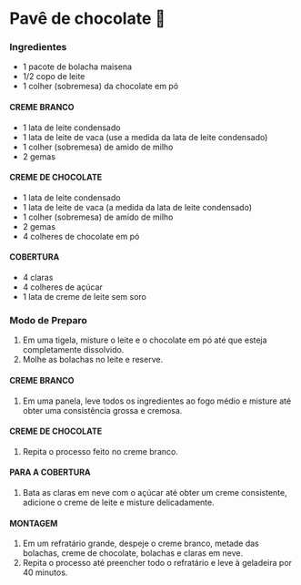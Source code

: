 # Pavê de chocolate :chocolate_bar:

### Ingredientes

- 1 pacote de bolacha maisena
- 1/2 copo de leite
- 1 colher (sobremesa) da chocolate em pó

#### **CREME BRANCO**

- 1 lata de leite condensado
- 1 lata de leite de vaca (use a medida da lata de leite condensado)
- 1 colher (sobremesa) de amido de milho
- 2 gemas

#### **CREME DE CHOCOLATE**

- 1 lata de leite condensado
- 1 lata de leite de vaca (a medida da lata de leite condensado)
- 1 colher (sobremesa) de amido de milho
- 2 gemas
- 4 colheres de chocolate em pó

#### **COBERTURA**

- 4 claras
- 4 colheres de açúcar
- 1 lata de creme de leite sem soro



### Modo de Preparo

1. Em uma tigela, misture o leite e o chocolate em pó até que esteja completamente dissolvido.
2. Molhe as bolachas no leite e reserve.

#### **CREME BRANCO**

1. Em uma panela, leve todos os ingredientes ao fogo médio e misture até obter uma consistência grossa e cremosa.

#### **CREME DE CHOCOLATE**

1. Repita o processo feito no creme branco.

#### **PARA A COBERTURA**

1. Bata as claras em neve com o açúcar até obter um creme consistente, adicione o creme de leite e misture delicadamente.

#### **MONTAGEM**

1. Em um refratário grande, despeje o creme branco, metade das bolachas, creme de chocolate, bolachas e claras em neve.
2. Repita o processo até preencher todo o refratário e leve à geladeira por 40 minutos.



